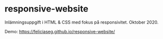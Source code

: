 # responsive-website
Inlämningsuppgift i HTML & CSS med fokus på responsivitet. Oktober 2020.

Demo: https://feliciaseg.github.io/responsive-website/
